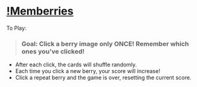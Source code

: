 # [!Memberries](https://mikepreston17.github.io/mem-berries/)

To Play:

> ### Goal: Click a berry image only ONCE!  Remember which ones you've clicked!

* After each click, the cards will shuffle randomly.
* Each time you click a new berry, your score will increase!
* Click a repeat berry and the game is over, resetting the current score.
